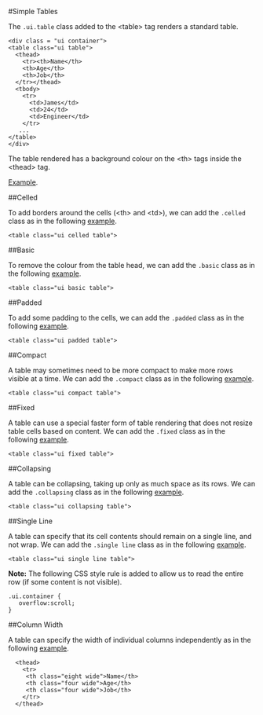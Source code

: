 
#Simple Tables

The `.ui.table` class added to the &lt;table&gt; tag renders a standard table.

~~~
<div class = "ui container">
<table class="ui table">
  <thead>
    <tr><th>Name</th>
    <th>Age</th>
    <th>Job</th>
  </tr></thead>
  <tbody>
    <tr>
      <td>James</td>
      <td>24</td>
      <td>Engineer</td>
    </tr>
   ...
</table>
</div>
~~~

The table rendered has a background colour on the &lt;th&gt; tags inside the &lt;thead&gt; tag.

<a href="archives/Class Htmls/tables/table1.html" target = "_ blank">Example</a>.

##Celled

To add borders around the cells (&lt;th&gt; and &lt;td&gt;), we can add the `.celled` class as in the following <a href="archives/Class Htmls/tables/table1a.html" target = "_ blank">example</a>.
~~~
<table class="ui celled table">
~~~

##Basic

To remove the colour from the table head, we can add the `.basic` class as in the 
following <a href="archives/Class Htmls/tables/table2.html" target = "_ blank">example</a>.
~~~
<table class="ui basic table">
~~~

##Padded

To add some padding to the cells, we can add the `.padded` class as in the 
following <a href="archives/Class Htmls/tables/table3.html" target = "_ blank">example</a>.
~~~
<table class="ui padded table">
~~~

##Compact

A table may sometimes need to be more compact to make more rows visible at a time. We can add the `.compact` class as in the 
following <a href="archives/Class Htmls/tables/table4.html" target = "_ blank">example</a>.
~~~
<table class="ui compact table">
~~~

##Fixed

A table can use a special faster form of table rendering that does not resize table cells based on content. We can add the `.fixed` class as in the 
following <a href="archives/Class Htmls/tables/table5.html" target = "_ blank">example</a>.
~~~
<table class="ui fixed table">
~~~

##Collapsing

A table can be collapsing, taking up only as much space as its rows. We can add the `.collapsing` class as in the 
following <a href="archives/Class Htmls/tables/table6.html" target = "_ blank">example</a>.
~~~
<table class="ui collapsing table">
~~~

##Single Line

A table can specify that its cell contents should remain on a single line, and not wrap. We can add the `.single line` class as in the 
following <a href="archives/Class Htmls/tables/table7.html" target = "_ blank">example</a>.
~~~
<table class="ui single line table">
~~~

**Note:** The following CSS style rule is added to allow us to read the entire row (if some content is not visible).

~~~
.ui.container {
   overflow:scroll;
}
~~~

##Column Width

A table can specify the width of individual columns independently as in the 
following <a href="archives/Class Htmls/tables/table8.html" target = "_ blank">example</a>.
~~~
  <thead>
    <tr>
     <th class="eight wide">Name</th>
     <th class="four wide">Age</th>
     <th class="four wide">Job</th>
    </tr>
  </thead>
~~~
